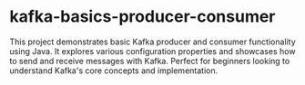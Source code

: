 # kafka-basics-producer-consumer
This project demonstrates basic Kafka producer and consumer functionality using Java. It explores various configuration properties and showcases how to send and receive messages with Kafka. Perfect for beginners looking to understand Kafka's core concepts and implementation.
